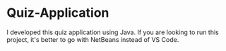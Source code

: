 # Quiz-Application

I developed this quiz application using Java. If you are looking to run this project, it's better to go with NetBeans instead of VS Code.
